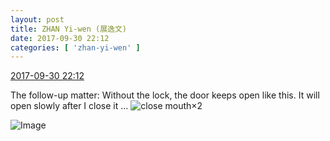 ```yaml
---
layout: post
title: ZHAN Yi-wen (展逸文)
date: 2017-09-30 22:12
categories: [ 'zhan-yi-wen' ]
---
```


<div class="weibo-info">
  <a href="http://weibo.com/6108090526/FofHnnvab">2017-09-30 22:12</a>
</div>

The follow-up matter: Without the lock, the door keeps open like this. It will open slowly after I close it … ![close mouth](http://img.t.sinajs.cn/t4/appstyle/expression/ext/normal/29/bz_org.gif)×2

<!-- more -->

![Image](https://wx1.sinaimg.cn/mw690/006FmVn8gy1fk1y1svwhnj30qo0zkdl8.jpg)
